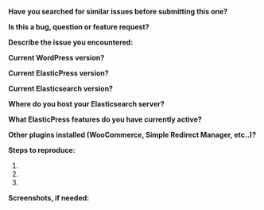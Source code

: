 __Have you searched for similar issues before submitting this one?__

__Is this a bug, question or feature request?__

__Describe the issue you encountered:__

__Current WordPress version?__

__Current ElasticPress version?__

__Current Elasticsearch version?__

__Where do you host your Elasticsearch server?__

__What ElasticPress features do you have currently active?__

__Other plugins installed (WooCommerce, Simple Redirect Manager, etc..)?__

__Steps to reproduce:__

1.
2.
3.

__Screenshots, if needed:__

